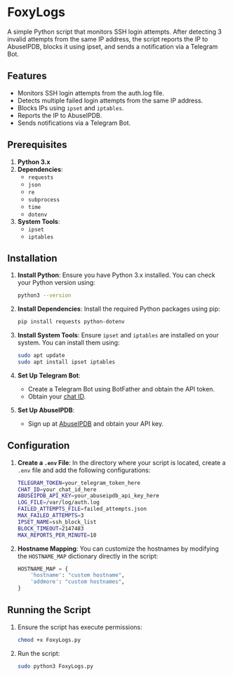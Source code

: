 # FoxyLogs

A simple Python script that monitors SSH login attempts. After detecting 3 invalid attempts from the same IP address, the script reports the IP to AbuseIPDB, blocks it using ipset, and sends a notification via a Telegram Bot.

## Features

- Monitors SSH login attempts from the auth.log file.
- Detects multiple failed login attempts from the same IP address.
- Blocks IPs using `ipset` and `iptables`.
- Reports the IP to AbuseIPDB.
- Sends notifications via a Telegram Bot.

## Prerequisites

1. **Python 3.x**
2. **Dependencies**:
   - `requests`
   - `json`
   - `re`
   - `subprocess`
   - `time`
   - `dotenv`
3. **System Tools**:
   - `ipset`
   - `iptables`

## Installation

1. **Install Python**:
   Ensure you have Python 3.x installed. You can check your Python version using:
   ```bash
   python3 --version
   ```

2. **Install Dependencies**:
   Install the required Python packages using pip:
   ```bash
   pip install requests python-dotenv
   ```

3. **Install System Tools**:
   Ensure `ipset` and `iptables` are installed on your system. You can install them using:
   ```bash
   sudo apt update
   sudo apt install ipset iptables
   ```

4. **Set Up Telegram Bot**:
   - Create a Telegram Bot using BotFather and obtain the API token.
   - Obtain your [chat ID](https://gist.github.com/nafiesl/4ad622f344cd1dc3bb1ecbe468ff9f8a).

5. **Set Up AbuseIPDB**:
   - Sign up at [AbuseIPDB](https://www.abuseipdb.com/) and obtain your API key.

## Configuration

1. **Create a `.env` File**:
   In the directory where your script is located, create a `.env` file and add the following configurations:
   ```bash
   TELEGRAM_TOKEN=your_telegram_token_here
   CHAT_ID=your_chat_id_here
   ABUSEIPDB_API_KEY=your_abuseipdb_api_key_here
   LOG_FILE=/var/log/auth.log
   FAILED_ATTEMPTS_FILE=failed_attempts.json
   MAX_FAILED_ATTEMPTS=3
   IPSET_NAME=ssh_block_list
   BLOCK_TIMEOUT=2147483
   MAX_REPORTS_PER_MINUTE=10
   ```

2. **Hostname Mapping**:
   You can customize the hostnames by modifying the `HOSTNAME_MAP` dictionary directly in the script:
   ```python
   HOSTNAME_MAP = {
       'hostname': "custom hostname",
       'addmore': "custom hostnames",
   }
   ```

## Running the Script

1. Ensure the script has execute permissions:
   ```bash
   chmod +x FoxyLogs.py
   ```

2. Run the script:
   ```bash
   sudo python3 FoxyLogs.py
   ```
